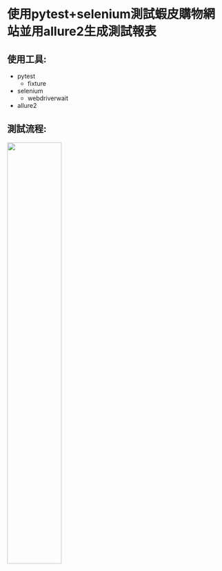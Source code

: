 # 使用pytest+selenium測試蝦皮購物網站並用allure2生成測試報表
## 使用工具:
* pytest
  * fixture
* selenium
  * webdriverwait
* allure2
## 測試流程:
<img src="picture/測試流程圖.PNG" width="50%">

